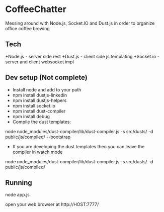 CoffeeChatter
=============

Messing around with Node.js, Socket.IO and Dust.js in order to organize office coffee brewing

Tech 
---- 
+Node.js - server side rest 
+Dust.js - client side js templating 
+Socket.io - server and client websocket impl 

Dev setup (Not complete)
------------------------
- Install node and add to your path
- npm install dustjs-linkedin 
- npm install dustjs-helpers
- npm install socket.io
- npm install dust-compiler
- npm install debug
- Compile the dust templates: 

node node_modules/dust-compiler/lib/dust-compiler.js -s src/dusts/ -d public/js/compiled/  --bootstrap

- If you are developing the dust templates then you can leave the compiler in watch mode

node node_modules/dust-compiler/lib/dust-compiler.js -s src/dusts/ -d public/js/compiled/


Running
-------
node app.js

open your web browser at http://HOST:7777/
